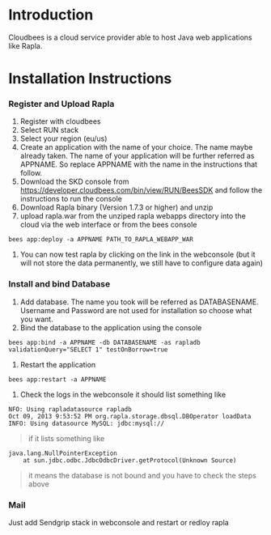 # Introduction #

Cloudbees is a cloud service provider able to host Java web applications like Rapla.

# Installation Instructions #

### Register and Upload Rapla ###
  1. Register with cloudbees
  1. Select RUN stack
  1. Select your region (eu/us)
  1. Create an application with the name of your choice. The name maybe already taken. The name of your application will be further referred as APPNAME. So replace APPNAME with the name in the instructions that follow.
  1. Download the SKD console from https://developer.cloudbees.com/bin/view/RUN/BeesSDK and follow the instructions to run the console
  1. Download Rapla binary (Version 1.7.3 or higher) and unzip
  1. upload rapla.war from the unziped rapla webapps directory into the cloud via the web interface or from the bees console
```
bees app:deploy -a APPNAME PATH_TO_RAPLA_WEBAPP_WAR
```
  1. You can now test rapla by clicking on the link in the webconsole (but it will not store the data permanently, we still have to configure data again)


### Install and bind Database ###
  1. Add database. The name you took will be referred as DATABASENAME. Username and Password are not used for installation so choose what you want.
  1. Bind the database to the application using the console
```
bees app:bind -a APPNAME -db DATABASENAME -as rapladb validationQuery="SELECT 1" testOnBorrow=true
```
  1. Restart the application
```
bees app:restart -a APPNAME 
```
  1. Check the logs in the webconsole it should list something like
```
NFO: Using rapladatasource rapladb
Oct 09, 2013 9:53:52 PM org.rapla.storage.dbsql.DBOperator loadData
INFO: Using datasource MySQL: jdbc:mysql://
```
> if it lists something like
```
java.lang.NullPointerException
	at sun.jdbc.odbc.JdbcOdbcDriver.getProtocol(Unknown Source)
```
> it means the database is not bound and you have to check the steps above



### Mail ###

Just add Sendgrip stack in webconsole and restart or redloy rapla